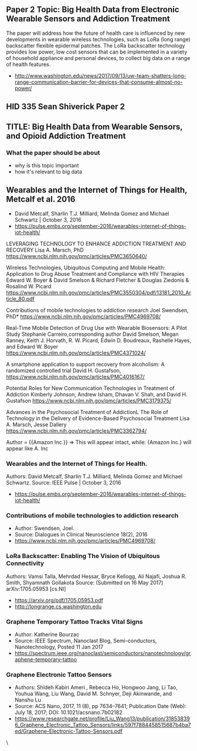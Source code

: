 ## Paper 2 Topic: Big Health Data from Electronic Wearable Sensors and Addiction Treatment
The paper will address how the future of health care is influenced by new developments in wearable wireless technologies, such as LoRa (long range) backscatter flexible epidermal patches. The LoRa backscatter technology provides low power, low cost sensors that can be implemented in a variety of household appliance and personal devices, to collect big data on a range of health features. 
* http://www.washington.edu/news/2017/09/13/uw-team-shatters-long-range-communication-barrier-for-devices-that-consume-almost-no-power/ 


## HID 335 Sean Shiverick Paper 2 
## TITLE: Big Health Data from Wearable Sensors, and Opioid Addiction Treatment  
### What the paper should be about
* why is this topic important
* how it's relevant to big data

## Wearables and the Internet of Things for Health, Metcalf et al. 2016
* David Metcalf, Sharlin T.J. Milliard, Melinda Gomez and Michael Schwartz | October 3, 2016
* https://pulse.embs.org/september-2016/wearables-internet-of-things-iot-health/ 

LEVERAGING TECHNOLOGY TO ENHANCE ADDICTION TREATMENT AND RECOVERY
Lisa A. Marsch, PhD
https://www.ncbi.nlm.nih.gov/pmc/articles/PMC3650640/ 

Wireless Technologies, Ubiquitous Computing and Mobile Health: Application to Drug Abuse Treatment and Compliance with HIV Therapies
Edward W. Boyer & David Smelson & Richard Fletcher & Douglas Ziedonis & Rosalind W. Picard
https://www.ncbi.nlm.nih.gov/pmc/articles/PMC3550304/pdf/13181_2010_Article_80.pdf

Contributions of mobile technologies to addiction research
Joel Swendsen, PhD*
https://www.ncbi.nlm.nih.gov/pmc/articles/PMC4969708/

 Real-Time Mobile Detection of Drug Use with Wearable Biosensors: A Pilot Study
Stephanie Carreiro,corresponding author David Smelson, Megan Ranney, Keith J. Horvath, R. W. Picard, Edwin D. Boudreaux, Rashelle Hayes, and Edward W. Boyer
https://www.ncbi.nlm.nih.gov/pmc/articles/PMC4371024/

A smartphone application to support recovery from alcoholism: A randomized controlled trial
David H. Gustafson, 
https://www.ncbi.nlm.nih.gov/pmc/articles/PMC4016167/

Potential Roles for New Communication Technologies in Treatment of Addiction
Kimberly Johnson, Andrew Isham, Dhavan V. Shah, and David H. Gustafson
https://www.ncbi.nlm.nih.gov/pmc/articles/PMC3179375/ 

Advances in the Psychosocial Treatment of AddictionL The Role of Technology in the Delivery of Evidence-Based Psychosocial Treatment
Lisa A. Marsch, Jesse Dallery
https://www.ncbi.nlm.nih.gov/pmc/articles/PMC3362794/ 





Author = {{Amazon Inc.}}  => This will appear intact, while:
{Amazon Inc.} will appear like A. Inc










### Wearables and the Internet of Things for Health.
Authors: David Metcalf, Sharlin T.J. Milliard, Melinda Gomez and Michael Schwartz. 
Source: IEEE Pulse | October 3, 2016
* https://pulse.embs.org/september-2016/wearables-internet-of-things-iot-health/

### Contributions of mobile technologies to addiction research
* Author: Swendsen, Joel. 
* Source: Dialogues in Clinical Neuroscience 18(2), 2016 
* https://www.ncbi.nlm.nih.gov/pmc/articles/PMC4969708/ 

### LoRa Backscatter: Enabling The Vision of Ubiquitous Connectivity
Authors: Vamsi Talla, Mehrdad Hessar, Bryce Kellogg, Ali Najafi, Joshua R. Smith, Shyamnath Gollakota
Source: (Submitted on 16 May 2017) 	arXiv:1705.05953 [cs.NI]
* https://arxiv.org/pdf/1705.05953.pdf
* http://longrange.cs.washington.edu     

### Graphene Temporary Tattoo Tracks Vital Signs
* Author: Katherine Bourzac
* Source: IEEE Spectrum, Nanoclast Blog, Semi-conductors, Nanotechnology, Posted 11 Jan 2017
* https://spectrum.ieee.org/nanoclast/semiconductors/nanotechnology/graphene-temporary-tattoo

### Graphene Electronic Tattoo Sensors
* Authors: Shideh Kabiri Ameri , Rebecca Ho, Hongwoo Jang, Li Tao, Youhua Wang, Liu Wang, David M. Schnyer, Deji Akinwande, and Nanshu Lu
* Source: ACS Nano, 2017, 11 (8), pp 7634–7641; Publication Date (Web): July 18, 2017; DOI: 10.1021/acsnano.7b02182
* https://www.researchgate.net/profile/Liu_Wang13/publication/318538396_Graphene_Electronic_Tattoo_Sensors/links/597f7884458515687b4ba7ed/Graphene-Electronic-Tattoo-Sensors.pdf

\
